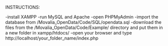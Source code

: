 
INSTRUCTIONS:

-install XAMPP
-run MySQL and Apache
-open PHPMyAdmin
-import the database from /Movalia_OpenData/Code/SQL/opendata.sql
-download the files from the /Movalia_OpenData/Code/Example/ directory and put them in a new folder in xampp/htdocs/
-open your browser and type http://localhost/your_folder_name/index.php

